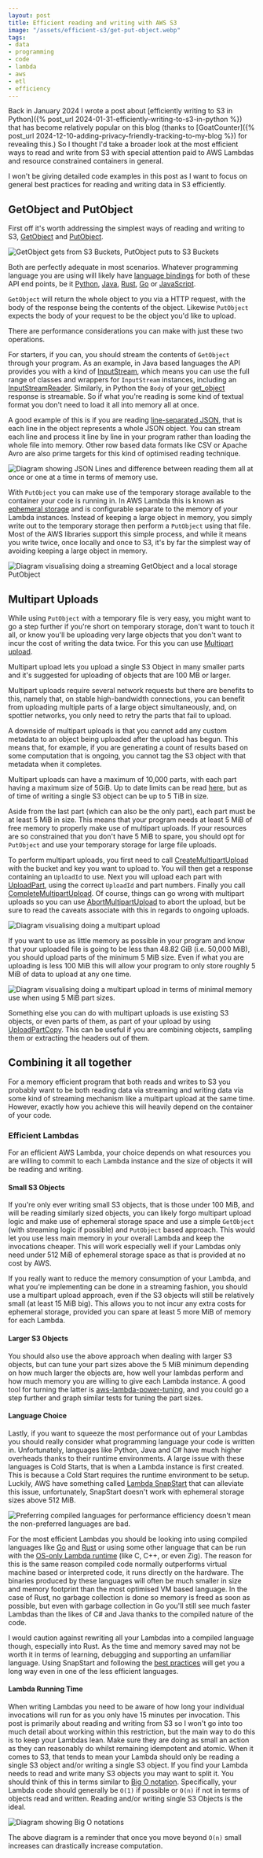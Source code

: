 ```yaml
---
layout: post
title: Efficient reading and writing with AWS S3
image: "/assets/efficient-s3/get-put-object.webp"
tags:
- data
- programming
- code
- lambda
- aws
- etl
- efficiency
---
```


Back in January 2024 I wrote a post about [efficiently writing to S3 in
Python]({% post_url 2024-01-31-efficiently-writing-to-s3-in-python %}) that has
become relatively popular on this blog (thanks to [GoatCounter]({% post_url
2024-12-10-adding-privacy-friendly-tracking-to-my-blog %}) for revealing this.)
So I thought I'd take a broader look at the most efficient ways to read and
write from S3 with special attention paid to AWS Lambdas and resource
constrained containers in general.

I won't be giving detailed code examples in this post as I want to focus on
general best practices for reading and writing data in S3 efficiently. 

## GetObject and PutObject

First off it's worth addressing the simplest ways of reading and writing to S3,
[GetObject](https://docs.aws.amazon.com/AmazonS3/latest/API/API_GetObject.html)
and
[PutObject](https://docs.aws.amazon.com/AmazonS3/latest/API/API_PutObject.html).

<img
  title='GetObject gets from S3 Buckets, PutObject puts to S3 Buckets'
  src='{{ "assets/efficient-s3/get-put-object.webp" | absolute_url }}'
  class='blog-image'
/>

Both are perfectly adequate in most scenarios. Whatever programming language
you are using will likely have [language
bindings](https://aws.amazon.com/developer/tools/) for both of these API end
points, be it
[Python](https://boto3.amazonaws.com/v1/documentation/api/latest/reference/services/s3.html),
[Java](https://sdk.amazonaws.com/java/api/latest/),
[Rust](https://crates.io/crates/aws-sdk-s3),
[Go](https://github.com/aws/aws-sdk-go-v2) or
[JavaScript](https://github.com/aws/aws-sdk-js-v3).

`GetObject` will return the whole object to you via a HTTP request, with the
body of the response being the contents of the object. Likewise `PutObject`
expects the body of your request to be the object you'd like to upload.

There are performance considerations you can make with just these two
operations.

For starters, if you can, you should stream the contents of `GetObject` through
your program. As an example, in Java based languages the API provides you with
a kind of
[InputStream](https://docs.oracle.com/javase/8/docs/api/java/io/InputStream.html),
which means you can use the full range of classes and wrappers for
`InputStream` instances, including an
[InputStreamReader](https://docs.oracle.com/javase/8/docs/api/java/io/InputStreamReader.html).
Similarly, in Python the `Body` of your
[get_object](https://boto3.amazonaws.com/v1/documentation/api/latest/reference/services/s3/client/get_object.html)
response is streamable. So if what you're reading is some kind of textual
format you don't need to load it all into memory all at once.

A good example of this is if you are reading [line-separated
JSON](https://jsonlines.org/), that is each line in the object represents a
whole JSON object. You can stream each line and process it line by line in your
program rather than loading the whole file into memory. Other row based data
formats like CSV or Apache Avro are also prime targets for this kind of
optimised reading technique.

<img
  title='You can deal with the individual lines in this example faster than
  loading the whole object and then splitting it'
  alt='Diagram showing JSON Lines and difference between reading them all at
  once or one at a time in terms of memory use.'
  src='{{ "assets/efficient-s3/json-lines.webp" | absolute_url }}'
  class='blog-image'
/>

With `PutObject` you can make use of the temporary storage available to the
container your code is running in. In AWS Lambda this is known as [ephemeral
storage](https://aws.amazon.com/blogs/compute/using-larger-ephemeral-storage-for-aws-lambda/)
and is configurable separate to the memory of your Lambda instances. Instead of
keeping a large object in memory, you simply write out to the temporary storage
then perform a `PutObject` using that file. Most of the AWS libraries support
this simple process, and while it means you write twice, once locally and once
to S3, it's by far the simplest way of avoiding keeping a large object in
memory.

<img
  title='Each individual streamed chunk of data from the GetObject call can be
  dropped from memory quickly.'
  alt='Diagram visualising doing a streaming GetObject and a local storage
  PutObject'
  src='{{ "assets/efficient-s3/get-streamed-put-temp.webp" | absolute_url }}'
  class='blog-image'
/>

## Multipart Uploads

While using `PutObject` with a temporary file is very easy, you might want to
go a step further if you're short on temporary storage, don't want to touch it
all, or know you'll be uploading very large objects that you don't want to
incur the cost of writing the data twice. For this you can use [Multipart
upload](https://docs.aws.amazon.com/AmazonS3/latest/userguide/mpuoverview.html).

Multipart upload lets you upload a single S3 Object in many smaller parts and
it's suggested for uploading of objects that are 100 MB or larger.

Multipart uploads require several network requests but there are benefits to
this, namely that, on stable high-bandwidth connections, you can benefit from
uploading multiple parts of a large object simultaneously, and, on spottier
networks, you only need to retry the parts that fail to upload.

A downside of multipart uploads is that you cannot add any custom metadata to
an object being uploaded after the upload has begun. This means that, for
example, if you are generating a count of results based on some computation
that is ongoing, you cannot tag the S3 object with that metadata when it
completes.

Multipart uploads can have a maximum of 10,000 parts, with each part having a
maximum size of 5GiB. Up to date limits can be read
[here](https://docs.aws.amazon.com/AmazonS3/latest/userguide/qfacts.html), but
as of time of writing a single S3 object can be up to 5 TiB in size.

Aside from the last part (which can also be the only part), each part must be
at least 5 MiB in size. This means that your program needs at least 5 MiB of
free memory to properly make use of multipart uploads. If your resources are so
constrained that you don't have 5 MiB to spare, you should opt for `PutObject`
and use your temporary storage for large file uploads.

To perform multipart uploads, you first need to call
[CreateMultipartUpload](https://docs.aws.amazon.com/AmazonS3/latest/API/API_CreateMultipartUpload.html)
with the bucket and key you want to upload to. You will then get a response
containing an `UploadId` to use. Next you will upload each part with
[UploadPart](https://docs.aws.amazon.com/AmazonS3/latest/API/API_UploadPart.html),
using the correct `UploadId` and part numbers. Finally you call
[CompleteMultipartUpload](https://docs.aws.amazon.com/AmazonS3/latest/API/API_CompleteMultipartUpload.html).
Of course, things can go wrong with multipart uploads so you can use
[AbortMultipartUpload](https://docs.aws.amazon.com/AmazonS3/latest/API/API_AbortMultipartUpload.html)
to abort the upload, but be sure to read the caveats associate with this in
regards to ongoing uploads.

<img
  title='Multipart uploads are very simple.'
  alt='Diagram visualising doing a multipart upload'
  src='{{ "assets/efficient-s3/multipart-upload-process.webp" | absolute_url }}'
  class='blog-image'
/>

If you want to use as little memory as possible in your program and know that
your uploaded file is going to be less than 48.82 GiB (i.e. 50,000 MiB), you
should upload parts of the minimum 5 MiB size. Even if what you are uploading
is less 100 MiB this will allow your program to only store roughly 5 MiB of
data to upload at any one time.

<img
  title='You can minimise both temporary storage and main memory when doing
  small multipart uploads.'
  alt='Diagram visualising doing a multipart upload in terms of minimal memory
  use when using 5 MiB part sizes.'
  src='{{ "assets/efficient-s3/multipart-upload-memory.webp" | absolute_url }}'
  class='blog-image'
/>

Something else you can do with multipart uploads is use existing S3 objects, or
even parts of them, as part of your upload by using
[UploadPartCopy](https://docs.aws.amazon.com/AmazonS3/latest/API/API_UploadPartCopy.html).
This can be useful if you are combining objects, sampling them or extracting
the headers out of them.

## Combining it all together

For a memory efficient program that both reads and writes to S3 you probably
want to be both reading data via streaming and writing data via some kind of
streaming mechanism like a multipart upload at the same time. However, exactly
how you achieve this will heavily depend on the container of your code.

### Efficient Lambdas

For an efficient AWS Lambda, your choice depends on what resources you are
willing to commit to each Lambda instance and the size of objects it will be
reading and writing.

#### Small S3 Objects

If you're only ever writing small S3 objects, that is those under 100 MiB, and
will be reading similarly sized objects, you can likely forgo multipart upload
logic and make use of ephemeral storage space and use a simple `GetObject` (with
streaming logic if possible) and `PutObject` based approach. This would let you
use less main memory in your overall Lambda and keep the invocations cheaper.
This will work especially well if your Lambdas only need under 512 MiB of
ephemeral storage space as that is provided at no cost by AWS.

If you really want to reduce the memory consumption of your Lambda, and what
you're implementing can be done in a streaming fashion, you should use a
multipart upload approach, even if the S3 objects will still be relatively
small (at least 15 MiB big). This allows you to not incur any extra costs for
ephemeral storage, provided you can spare at least 5 more MiB of memory for
each Lambda.

#### Larger S3 Objects

You should also use the above approach when dealing with larger S3 objects, but
can tune your part sizes above the 5 MiB minimum depending on how much larger
the objects are, how well your lambdas perform and how much memory you are
willing to give each Lambda instance. A good tool for turning the latter is
[aws-lambda-power-tuning](https://github.com/alexcasalboni/aws-lambda-power-tuning),
and you could go a step further and graph similar tests for tuning the part
sizes.

#### Language Choice

Lastly, if you want to squeeze the most performance out of your Lambdas you
should really consider what programming language your code is written in.
Unfortunately, languages like Python, Java and C# have much higher overheads
thanks to their runtime environments. A large issue with these languages is
Cold Starts, that is when a Lambda instance is first created. This is because a
Cold Start requires the runtime environment to be setup. Luckily, AWS have
something called [Lambda
SnapStart](https://docs.aws.amazon.com/lambda/latest/dg/snapstart.html) that
can alleviate this issue, unfortunately, SnapStart doesn't work with ephemeral
storage sizes above 512 MiB.

<img
  title="Preferring compiled languages for performance efficiency doesn't mean
  the non-preferred languages are bad."
  src='{{ "assets/efficient-s3/language-considerations.webp" | absolute_url }}'
  class='blog-image'
/>

For the most efficient Lambdas you should be looking into using compiled
languages like
[Go](https://docs.aws.amazon.com/lambda/latest/dg/lambda-golang.html) and
[Rust](https://docs.aws.amazon.com/lambda/latest/dg/lambda-rust.html) or using
some other language that can be run with the [OS-only Lambda
runtime](https://docs.aws.amazon.com/lambda/latest/dg/runtimes-provided.html)
(like C, C++, or even Zig). The reason for this is the same reason compiled
code normally outperforms virtual machine based or interpreted code, it runs
directly on the hardware. The binaries produced by these languages will often
be much smaller in size and memory footprint than the most optimised VM based
language. In the case of Rust, no garbage collection is done so memory is freed
as soon as possible, but even with garbage collection in Go you'll still see
much faster Lambdas than the likes of C# and Java thanks to the compiled nature
of the code.

I would caution against rewriting all your Lambdas into a compiled language
though, especially into Rust. As the time and memory saved may not be worth it
in terms of learning, debugging and supporting an unfamiliar language. Using
SnapStart and following the [best
practices](https://docs.aws.amazon.com/lambda/latest/dg/best-practices.html)
will get you a long way even in one of the less efficient languages.

#### Lambda Running Time

When writing Lambdas you need to be aware of how long your individual
invocations will run for as you only have 15 minutes per invocation. This post
is primarily about reading and writing from S3 so I won't go into too much
detail about working within this restriction, but the main way to do this is to
keep your Lambdas lean. Make sure they are doing as small an action as they can
reasonably do whilst remaining idempotent and atomic. When it comes to S3, that
tends to mean your Lambda should only be reading a single S3 object and/or
writing a single S3 object. If you find your Lambda needs to read and write
many S3 objects you may want to split it. You should think of this in terms
similar to [Big O notation](https://www.bigocheatsheet.com/). Specifically,
your Lambda code should generally be `O(1)` if possible or `O(n)` if not in
terms of objects read and written. Reading and/or writing single S3 Objects
is the ideal.

<img
  title='Various Big Os'
  alt='Diagram showing Big O notations'
  src='{{ "assets/efficient-s3/big-o.svg" | absolute_url }}'
  class='blog-image'
/>

The above diagram is a reminder that once you move beyond `O(n)` small
increases can drastically increase computation.
